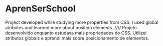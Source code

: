 # AprenSerSchool
Project developed while studying more properties from CSS. I used global atributes and learned more about position elements.  ////  Projeto desenvolvido enquanto estudava mais propriedades do CSS. Utilizei atributos globais e aprendi mais sobre posicionamento de elementos.

